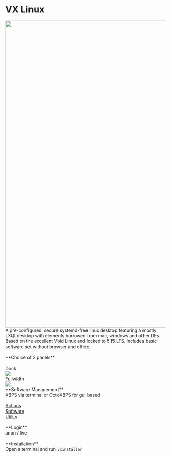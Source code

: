 # VX Linux
<img src="https://github.com/dessington/vx-linux/blob/main/desktop-4.2.png?raw=true" style="width:960px;">
A pre-configured, secure systemd-free linux desktop featuring a mostly LXQt desktop with elements borrowed from mac, windows and other DEs. Based on the excellent Void Linux and locked to 5.15 LTS. Includes basic software set without browser and office.<br>
<br>
**Choice of 2 panels**<br>
<br>
Dock<br>
<img src="#"><br>
Fullwidth<br>
<img src="#"><br>
**Software Management**<br>
XBPS via terminal or OctoXBPS for gui based<br>
<br>
<a href="https://github.com/dessington/vx-actions">Actions</a><br>
<a href="https://github.com/dessington/vx-software">Software</a><br>
<a href="https://github.com/dessington/vx-utils">Utility</a><br>
<br>
**Login**<br>
anon / live<br>
<br>
**Installation**<br>
Open a terminal and run <code>vxinstaller</code>

